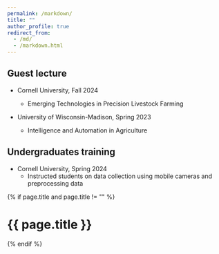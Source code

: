 ```yaml
---
permalink: /markdown/
title: ""
author_profile: true
redirect_from: 
  - /md/
  - /markdown.html
---
```


## Guest lecture


* Cornell University, Fall 2024
  * Emerging Technologies in Precision Livestock Farming

* University of Wisconsin-Madison, Spring 2023
  * Intelligence and Automation in Agriculture

## Undergraduates training

* Cornell University, Spring 2024
  *  Instructed students on data collection using mobile cameras and preprocessing data


{% if page.title and page.title != "" %}
  <h1>{{ page.title }}</h1>
{% endif %}
